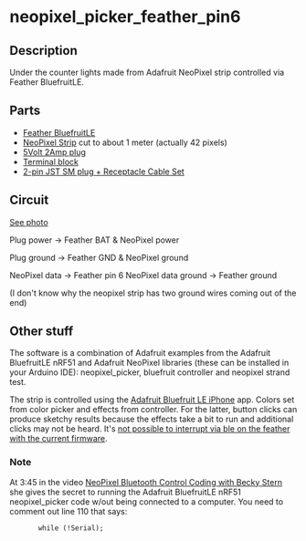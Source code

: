 # neopixel_picker_feather_pin6
## Description
Under the counter lights made from Adafruit NeoPixel strip controlled via Feather BluefruitLE.

## Parts
* [Feather BluefruitLE](https://www.adafruit.com/products/2829)
* [NeoPixel Strip](https://www.adafruit.com/products/1376) cut to about 1 meter (actually 42 pixels)
* [5Volt 2Amp plug](https://www.adafruit.com/products/276)
* [Terminal block](https://www.adafruit.com/products/368)
* [2-pin JST SM plug + Receptacle Cable Set](https://www.adafruit.com/products/2880)

## Circuit
[See photo](https://github.com/jbdamask/Adafruit/blob/master/neopixel_picker_feather_pin6/feather_ble_neopixel_circuit.jpg)

Plug power -> Feather BAT
           & NeoPixel power
           
Plug ground -> Feather GND
            & NeoPixel ground
            
NeoPixel data -> Feather pin 6
NeoPixel data ground -> Feather ground

(I don't know why the neopixel strip has two ground wires coming out of the end)

## Other stuff
The software is a combination of Adafruit examples from the Adafruit BluefruitLE nRF51 and Adafruit NeoPixel libraries (these can be installed in your Arduino IDE): neopixel_picker, bluefruit controller and neopixel strand test.

The strip is controlled using the [Adafruit Bluefruit LE iPhone](https://itunes.apple.com/us/app/adafruit-bluefruit-le-connect/id830125974?mt=8) app.
Colors set from color picker and effects from controller. For the latter, button clicks can produce sketchy results because the effects take a bit to run and additional clicks may not be heard. It's [not possible to interrupt via ble on the feather with the current firmware](http://forums.adafruit.com/viewtopic.php?f=22&t=94685&p=475626&hilit=feather+ble+interrupt#p475626).

### Note
At 3:45 in the video [NeoPixel Bluetooth Control Coding with Becky Stern](https://www.youtube.com/watch?v=Kym6crZF1Pg) she gives the secret to running the Adafruit BluefruitLE nRF51 neopixel_picker code w/out being connected to a computer. You need to comment out line 110 that says:

           while (!Serial);

